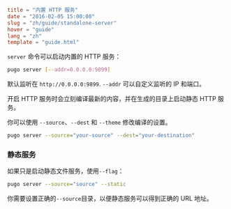 ```toml
title = "内置 HTTP 服务"
date = "2016-02-05 15:00:00"
slug = "zh/guide/standalone-server"
hover = "guide"
lang = "zh"
template = "guide.html"
```

`server` 命令可以启动内置的 HTTP 服务：

```bash
pugo server [--addr=0.0.0.0:9899]
```

默认监听在 `http://0.0.0.0:9899`. `--addr` 可以自定义监听的 IP 和端口。

开启 HTTP 服务时会立刻编译最新的内容，并在生成的目录上启动静态 HTTP 服务。

你可以使用 `--source`、`--dest` 和 `--theme` 修改编译的设置。

```bash
pugo server --source="your-source" --dest="your-destination"
```

### 静态服务

如果只是启动静态文件服务，使用`--flag`：

```bash
pugo server --source="source" --static
```

你需要设置正确的`--source`目录，以便静态服务可以得到正确的 URL 地址。